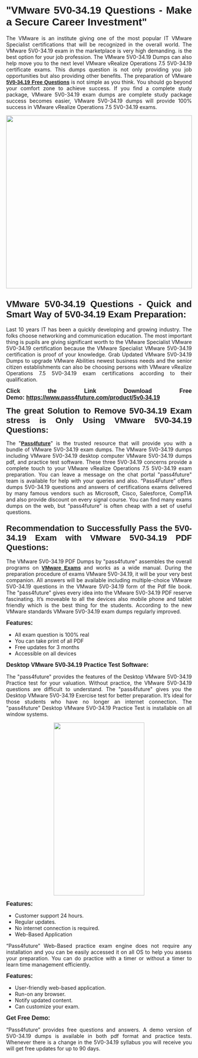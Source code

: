 
<h1 style="text-align: justify;"><span style="font-family:Tahoma,Geneva,sans-serif;"><strong>"VMware 5V0-34.19 Questions - Make a Secure Career Investment"</strong></span></h1>

<p style="text-align: justify;">The VMware is an institute giving one of the most popular IT VMware Specialist certifications that will be recognized in the overall world. The VMware 5V0-34.19 exam in the marketplace is very high demanding. is the best option for your job profession. The VMware 5V0-34.19 Dumps can also help move you to the next level VMware vRealize Operations 7.5 5V0-34.19 certificate exams. This dumps question is not only providing you job opportunities but also providing other benefits. The preparation of VMware <span style="font-family:Tahoma,Geneva,sans-serif;"><strong><a href="https://www.pass4future.com/questions/vmware/5v0-34.19">5V0-34.19 Free Questions</a></strong></span> is not simple as you think. You should go beyond your comfort zone to achieve success. If you find a complete study package, VMware 5V0-34.19 exam dumps are complete study package success becomes easier, VMware 5V0-34.19 dumps will provide 100% success in VMware vRealize Operations 7.5 5V0-34.19 exams.</p>

<p style="text-align: justify;"><a href="https://www.pass4future.com/product/5v0-34.19"><img alt="" src="https://lh3.googleusercontent.com/pw/AM-JKLVhEO4I138wJzOepD3laGU-R1M7eT-OTYdow6pCESip26lSeaxxzS9BVWUKuzj1e3L_MoxCfVgBEvV8ODwl1LGzlZbt6HJm3NXXplPwnYiBfuYM_eQCcVVRMaAwHdsl3AhHOZS-up7mzwmd4i4EpEGq=w1112-h625-no?authuser=0" style="width: 100%; height: 470px;" /></a></p>

<h2 style="text-align: justify;"><span style="font-size:24px;"><strong><span style="font-family:Tahoma,Geneva,sans-serif;">VMware 5V0-34.19 Questions - Quick and Smart Way of 5V0-34.19 Exam Preparation:</span></strong></span></h2>

<p style="text-align: justify;">Last 10 years IT has been a quickly developing and growing industry. The folks choose networking and communication education. The most important thing is pupils are giving significant worth to the VMware Specialist VMware 5V0-34.19 certification because the VMware Specialist VMware 5V0-34.19 certification is proof of your knowledge. Grab Updated VMware 5V0-34.19 Dumps to upgrade VMware Abilities newest business needs and the senior citizen establishments can also be choosing persons with VMware vRealize Operations 7.5 5V0-34.19 exam certifications according to their qualification.</p>

<p style="text-align: justify;"><strong><span style="font-family:Lucida Sans Unicode,Lucida Grande,sans-serif;"><span style="font-size:16px;">Click the Link Download Free Demo: <a href="https://www.pass4future.com/product/5v0-34.19">https://www.pass4future.com/product/5v0-34.19</a></span></span></strong></p>

<p style="text-align: justify;"><strong><span style="font-size:22px;"><span style="font-family:Tahoma,Geneva,sans-serif;">The great Solution to Remove 5V0-34.19 Exam stress is Only Using VMware 5V0-34.19 Questions:</span></span></strong></p>

<p style="text-align: justify;">The "<span style="font-family:Lucida Sans Unicode,Lucida Grande,sans-serif;"><a href="https://www.pass4future.com/"><strong>Pass4future</strong></a></span>" is the trusted resource that will provide you with a bundle of VMware 5V0-34.19 exam dumps. The VMware 5V0-34.19 dumps including VMware 5V0-34.19 desktop computer VMware 5V0-34.19 dumps pdf, and practice test software. These three 5V0-34.19 concerns provide a complete touch to your VMware vRealize Operations 7.5 5V0-34.19 exam preparation. You can leave a message on the chat portal "pass4future" team is available for help with your queries and also. “Pass4Future” offers dumps 5V0-34.19 questions and answers of certifications exams delivered by many famous vendors such as Microsoft, Cisco, Salesforce, CompTIA and also provide discount on every signal course. You can find many exams dumps on the web, but “pass4future” is often cheap with a set of useful questions.</p>

<h3 style="text-align: justify;"><span style="font-size:22px;"><strong><span style="font-family:Tahoma,Geneva,sans-serif;">Recommendation to Successfully Pass the 5V0-34.19 Exam with VMware 5V0-34.19 PDF Questions:</span></strong></span></h3>

<p style="text-align: justify;">The VMware 5V0-34.19 PDF Dumps by "pass4future" assembles the overall programs on <span style="font-family:Lucida Sans Unicode,Lucida Grande,sans-serif;"><strong><a href="https://www.pass4future.com/vmware">VMware Exams</a></strong></span> and works as a wide manual. During the preparation procedure of exams VMware 5V0-34.19, it will be your very best companion. All answers will be available including multiple-choice VMware 5V0-34.19 questions in the VMware 5V0-34.19 form of the Pdf file book. The "pass4future" gives every idea into the VMware 5V0-34.19 PDF reserve fascinating. It’s moveable to all the devices also mobile phone and tablet friendly which is the best thing for the students. According to the new VMware standards VMware 5V0-34.19 exam dumps regularly improved.</p>

<p style="text-align: justify;"><span style="font-family:Lucida Sans Unicode,Lucida Grande,sans-serif;"><span style="font-size:16px;"><strong>Features:</strong></span></span></p>

<ul>
	<li style="text-align: justify;">All exam question is 100% real</li>
	<li style="text-align: justify;">You can take print of all PDF</li>
	<li style="text-align: justify;">Free updates for 3 months </li>
	<li style="text-align: justify;">Accessible on all devices</li>
</ul>

<p style="text-align: justify;"><span style="font-family:Tahoma,Geneva,sans-serif;"><span style="font-size:16px;"><strong>Desktop VMware 5V0-34.19 Practice Test Software:</strong></span></span></p>

<p style="text-align: justify;">The "pass4future" provides the features of the Desktop VMware 5V0-34.19 Practice test for your valuation. Without practice, the VMware 5V0-34.19 questions are difficult to understand. The "pass4future" gives you the Desktop VMware 5V0-34.19 Exercise test for better preparation. It’s ideal for those students who have no longer an internet connection. The "pass4future" Desktop VMware 5V0-34.19 Practice Test is installable on all window systems.</p>

<p style="text-align: center;"><a href="https://www.pass4future.com/product/5v0-34.19"><img alt="" src="https://lh3.googleusercontent.com/pw/AM-JKLV3yUm3jiqqIo1xIsj1VJ_UeysYexQY-pRYO0rIFl3vg11QZioN-gzffpw2AfKqFynWuvoXOreWrWS0swpr4xmOSWfwII2jvatteuqrfxiWGFBSHPiZUCoi33jqeymK5dmu-0enyX6tayRCAMHw05jv=s625-no?authuser=0" style="width: 70%; height: 470px;" /></a></p>

<p style="text-align: justify;"><span style="font-size:16px;"><span style="font-family:Lucida Sans Unicode,Lucida Grande,sans-serif;"><strong>Features:</strong></span></span></p>

<ul>
	<li style="text-align: justify;">Customer support 24 hours. </li>
	<li style="text-align: justify;">Regular updates. </li>
	<li style="text-align: justify;">No internet connection is required.</li>
	<li style="text-align: justify;">Web-Based Application</li>
</ul>

<p style="text-align: justify;">“Pass4future” Web-Based practice exam engine does not require any installation and you can be easily accessed it on all OS to help you assess your preparation. You can do practice with a timer or without a timer to learn time management efficiently.</p>

<p style="text-align: justify;"><strong><span style="font-size:16px;"><span style="font-family:Lucida Sans Unicode,Lucida Grande,sans-serif;">Features:</span></span></strong></p>

<ul>
	<li style="text-align: justify;">User-friendly web-based application.</li>
	<li style="text-align: justify;">Run-on any browser. </li>
	<li style="text-align: justify;">Notify updated content.</li>
	<li style="text-align: justify;">Can customize your exam.</li>
</ul>

<p style="text-align: justify;"><span style="font-size:16px;"><span style="font-family:Lucida Sans Unicode,Lucida Grande,sans-serif;"><strong>Get Free Demo:</strong></span></span></p>

<p style="text-align: justify;">“Pass4future” provides free questions and answers. A demo version of 5V0-34.19 dumps is available in both pdf format and practice tests. Whenever there is a change in the 5V0-34.19 syllabus you will receive you will get free updates for up to 90 days. </p>
